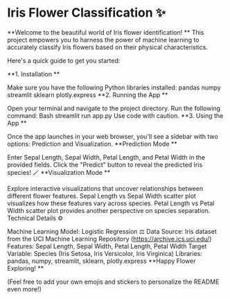 # Iris Flower Classification ✨

**Welcome to the beautiful world of Iris flower identification! **  This project empowers you to harness the power of machine learning to accurately classify Iris flowers based on their physical characteristics.

Here's a quick guide to get you started:

**1. Installation **

Make sure you have the following Python libraries installed:
pandas
numpy
streamlit
sklearn
plotly.express
**2. Running the App **

Open your terminal and navigate to the project directory.
Run the following command:
Bash
streamlit run app.py
Use code with caution.
**3. Using the App **

Once the app launches in your web browser, you'll see a sidebar with two options: Prediction and Visualization.
**Prediction Mode **

Enter Sepal Length, Sepal Width, Petal Length, and Petal Width in the provided fields.
Click the "Predict" button to reveal the predicted Iris species! 🪄
**Visualization Mode **

Explore interactive visualizations that uncover relationships between different flower features.
Sepal Length vs Sepal Width scatter plot visualizes how these features vary across species.
Petal Length vs Petal Width scatter plot provides another perspective on species separation.
Technical Details ⚙️

Machine Learning Model: Logistic Regression ⚖️
Data Source: Iris dataset from the UCI Machine Learning Repository (https://archive.ics.uci.edu/)
Features: Sepal Length, Sepal Width, Petal Length, Petal Width
Target Variable: Species (Iris Setosa, Iris Versicolor, Iris Virginica)
Libraries: pandas, numpy, streamlit, sklearn, plotly.express
**Happy Flower Exploring! **

(Feel free to add your own emojis and stickers to personalize the README even more!)
